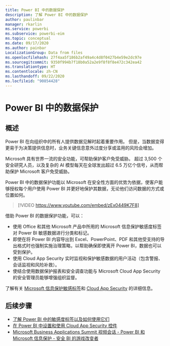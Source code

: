 ```yaml
---
title: Power BI 中的数据保护
description: 了解 Power BI 中的数据保护
author: paulinbar
manager: rkarlin
ms.service: powerbi
ms.subservice: powerbi-eim
ms.topic: conceptual
ms.date: 09/17/2020
ms.author: painbar
LocalizationGroup: Data from files
ms.openlocfilehash: 27f4aa5f186b2af49a4c4d8f0427b4e59e2dc97e
ms.sourcegitcommit: 9350f994b7f18b0a52a2e9f8f8f8e472c342ea42
ms.translationtype: HT
ms.contentlocale: zh-CN
ms.lasthandoff: 09/22/2020
ms.locfileid: "90854428"
---
```

# <a name="data-protection-in-power-bi"></a>Power BI 中的数据保护

## <a name="overview"></a>概述

Power BI 在向组织中的所有人提供数据见解时起着重要作用。 但是，当数据变得更易于为决策提供信息时，业务关键信息意外过度分享或滥用的风险会增加。

Microsoft 具有世界一流的安全功能，可帮助保护客户免受威胁。 超过 3,500 个安全研究人员，以及复杂的 AI 模型每天在全球发出超过 6.5 万亿个信号，从而帮助保护 Microsoft 客户免受威胁。

Power BI 中的数据保护功能以 Microsoft 在安全性方面的优势为依据，使客户能够授权每个用户使用 Power BI 并更好地保护其数据，无论他们访问数据的方式或位置如何。


>[!VIDEO https://www.youtube.com/embed/zEx0449K7F8]

借助 Power BI 的数据保护功能，可以：

* 使用 Office 和其他 Microsoft 产品中所用的 Microsoft 信息保护敏感度标签对 Power BI 敏感数据进行分类和标记。  
* 即使在将 Power BI 内容导出到 Excel、PowerPoint、PDF 和其他受支持的导出格式时也强制实施治理策略，以帮助确保即使离开 Power BI，数据也可以受到保护。
* 使用 Cloud App Security 实时监视和保护敏感数据的用户活动（包含警报、会话监视和风险补救）。
* 使结合使用数据保护报表和安全调查功能与 Microsoft Cloud App Security 的安全管理员能够增强组织监督。

了解有关 [Microsoft 信息保护敏感标签](/microsoft-365/compliance/sensitivity-labels?view=o365-worldwide)和 [Cloud App Security](/cloud-app-security/what-is-cloud-app-security) 的详细信息。


## <a name="next-steps"></a>后续步骤

* [了解 Power BI 中的敏感度标签以及如何使用它们](service-security-sensitivity-label-overview.md)
* [在 Power BI 中设置和使用 Cloud App Security 控件](service-security-using-microsoft-cloud-app-security-controls.md)
* [Microsoft Business Applications Summit 视频会话 - Power BI 和 Microsoft 信息保护 - 安全 BI 的游戏改变者](https://mymbas.microsoft.com/sessions/f30c8368-6590-4be3-80d4-2bc677f596a4?source=sessions)